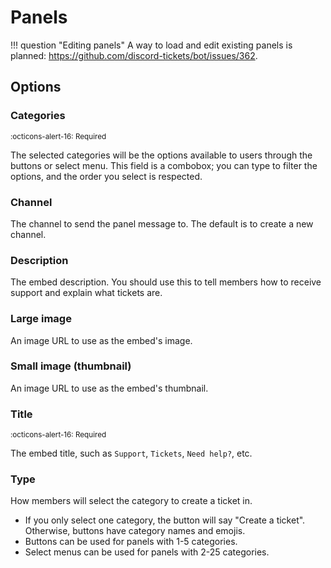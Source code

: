 # Panels

!!! question "Editing panels"
    A way to load and edit existing panels is planned: https://github.com/discord-tickets/bot/issues/362.

## Options

### Categories

<small>
:octicons-alert-16: Required
</small>

The selected categories will be the options available to users through the buttons or select menu.
This field is a combobox; you can type to filter the options, and the order you select is respected.

### Channel

The channel to send the panel message to. The default is to create a new channel.

### Description

The embed description. You should use this to tell members how to receive support and explain what tickets are.

### Large image

An image URL to use as the embed's image.

### Small image (thumbnail)

An image URL to use as the embed's thumbnail.

### Title

<small>
:octicons-alert-16: Required
</small>

The embed title, such as `Support`, `Tickets`, `Need help?`, etc.

### Type

How members will select the category to create a ticket in.

- If you only select one category, the button will say "Create a ticket". Otherwise, buttons have category names and emojis.
- Buttons can be used for panels with 1-5 categories.
- Select menus can be used for panels with 2-25 categories.
